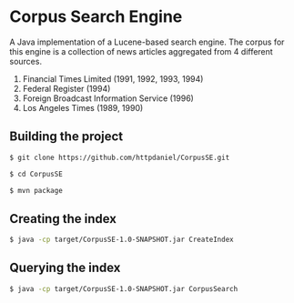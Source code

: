 # Corpus Search Engine

A Java implementation of a Lucene-based search engine. The corpus for this engine is a collection of news articles aggregated from 4 different sources. 

1. Financial Times Limited (1991, 1992, 1993, 1994)
2. Federal Register (1994)
3. Foreign Broadcast Information Service (1996)
4. Los Angeles Times (1989, 1990)

## Building the project

``` sh
$ git clone https://github.com/httpdaniel/CorpusSE.git

$ cd CorpusSE

$ mvn package
```

## Creating the index

``` sh
$ java -cp target/CorpusSE-1.0-SNAPSHOT.jar CreateIndex
```

## Querying the index

``` sh
$ java -cp target/CorpusSE-1.0-SNAPSHOT.jar CorpusSearch
```

